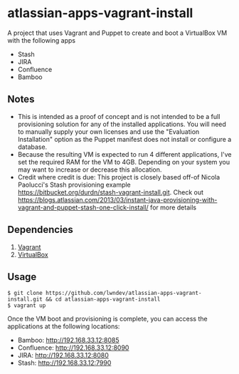 # atlassian-apps-vagrant-install

A project that uses Vagrant and Puppet to create and boot a VirtualBox VM with the following apps

* Stash
* JIRA
* Confluence
* Bamboo

## Notes

* This is intended as a proof of concept and is not intended to be a full provisioning solution for any of the installed applications. You will need to manually supply your own licenses and use the "Evaluation Installation" option as the Puppet manifest does not install or configure a database.
* Because the resulting VM is expected to run 4 different applications, I've set the required RAM for the VM to 4GB.  Depending on your system you may want to increase or decrease this allocation.
* Credit where credit is due: This project is closely based off-of Nicola Paolucci's Stash provisioning example https://bitbucket.org/durdn/stash-vagrant-install.git. Check out https://blogs.atlassian.com/2013/03/instant-java-provisioning-with-vagrant-and-puppet-stash-one-click-install/ for more details

## Dependencies

1. [Vagrant](http://downloads.vagrantup.com/)
2. [VirtualBox](https://www.virtualbox.org/wiki/Downloads)

## Usage

	$ git clone https://github.com/lwndev/atlassian-apps-vagrant-install.git && cd atlassian-apps-vagrant-install
	$ vagrant up

Once the VM boot and provisioning is complete, you can access the applications at the following locations:
* Bamboo: http://192.168.33.12:8085
* Confluence: http://192.168.33.12:8090
* JIRA: http://192.168.33.12:8080
* Stash: http://192.168.33.12:7990
